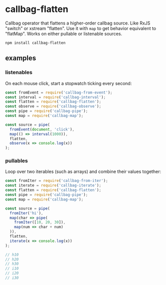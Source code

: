# callbag-flatten

Callbag operator that flattens a higher-order callbag source. Like RxJS "switch" or xstream "flatten". Use it with `map` to get behavior equivalent to "flatMap". Works on either pullable or listenable sources.

`npm install callbag-flatten`

## examples

### listenables

On each mouse click, start a stopwatch ticking every second:

```js
const fromEvent = require('callbag-from-event');
const interval = require('callbag-interval');
const flatten = require('callbag-flatten');
const observe = require('callbag-observe');
const pipe = require('callbag-pipe');
const map = require('callbag-map');

const source = pipe(
  fromEvent(document, 'click'),
  map(() => interval(1000)),
  flatten,
  observe(x => console.log(x))
);
```

### pullables

Loop over two iterables (such as arrays) and combine their values together:

```js
const fromIter = require('callbag-from-iter');
const iterate = require('callbag-iterate');
const flatten = require('callbag-flatten');
const pipe = require('callbag-pipe');
const map = require('callbag-map');

const source = pipe(
  fromIter('hi'),
  map(char => pipe(
    fromIter([10, 20, 30]),
    map(num => char + num)
  )),
  flatten,
  iterate(x => console.log(x))
);

// h10
// h20
// h30
// i10
// i20
// i30
```
